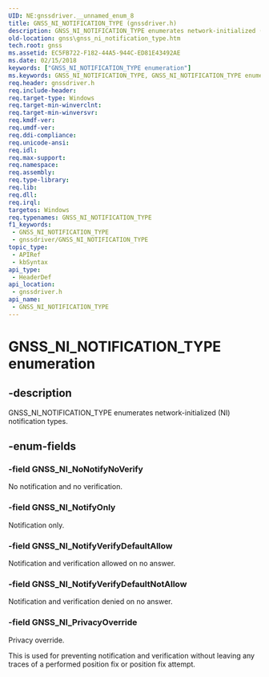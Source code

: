 ```yaml
---
UID: NE:gnssdriver.__unnamed_enum_8
title: GNSS_NI_NOTIFICATION_TYPE (gnssdriver.h)
description: GNSS_NI_NOTIFICATION_TYPE enumerates network-initialized (NI) notification types.
old-location: gnss\gnss_ni_notification_type.htm
tech.root: gnss
ms.assetid: EC5FB722-F182-44A5-944C-ED81E43492AE
ms.date: 02/15/2018
keywords: ["GNSS_NI_NOTIFICATION_TYPE enumeration"]
ms.keywords: GNSS_NI_NOTIFICATION_TYPE, GNSS_NI_NOTIFICATION_TYPE enumeration [Sensor Devices], GNSS_NI_NoNotifyNoVerify, GNSS_NI_NotifyOnly, GNSS_NI_NotifyVerifyDefaultAllow, GNSS_NI_NotifyVerifyDefaultNotAllow, GNSS_NI_PrivacyOverride, gnss.gnss_ni_notification_type, gnssdriver/GNSS_NI_NOTIFICATION_TYPE, gnssdriver/GNSS_NI_NoNotifyNoVerify, gnssdriver/GNSS_NI_NotifyOnly, gnssdriver/GNSS_NI_NotifyVerifyDefaultAllow, gnssdriver/GNSS_NI_NotifyVerifyDefaultNotAllow, gnssdriver/GNSS_NI_PrivacyOverride
req.header: gnssdriver.h
req.include-header: 
req.target-type: Windows
req.target-min-winverclnt: 
req.target-min-winversvr: 
req.kmdf-ver: 
req.umdf-ver: 
req.ddi-compliance: 
req.unicode-ansi: 
req.idl: 
req.max-support: 
req.namespace: 
req.assembly: 
req.type-library: 
req.lib: 
req.dll: 
req.irql: 
targetos: Windows
req.typenames: GNSS_NI_NOTIFICATION_TYPE
f1_keywords:
 - GNSS_NI_NOTIFICATION_TYPE
 - gnssdriver/GNSS_NI_NOTIFICATION_TYPE
topic_type:
 - APIRef
 - kbSyntax
api_type:
 - HeaderDef
api_location:
 - gnssdriver.h
api_name:
 - GNSS_NI_NOTIFICATION_TYPE
---
```


# GNSS_NI_NOTIFICATION_TYPE enumeration


## -description

GNSS_NI_NOTIFICATION_TYPE enumerates network-initialized (NI) notification types.

## -enum-fields

### -field GNSS_NI_NoNotifyNoVerify

No notification and no verification.

### -field GNSS_NI_NotifyOnly

Notification only.

### -field GNSS_NI_NotifyVerifyDefaultAllow

Notification and verification allowed on no answer.

### -field GNSS_NI_NotifyVerifyDefaultNotAllow

Notification and verification denied on no answer.

### -field GNSS_NI_PrivacyOverride

Privacy override.

This is used for preventing notification and verification without leaving any traces of a performed position fix or position fix attempt.


